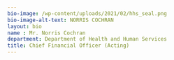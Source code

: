 ```yaml
---
bio-image: /wp-content/uploads/2021/02/hhs_seal.png
bio-image-alt-text: NORRIS COCHRAN
layout: bio
name : Mr. Norris Cochran
department: Department of Health and Human Services
title: Chief Financial Officer (Acting)
---
```


